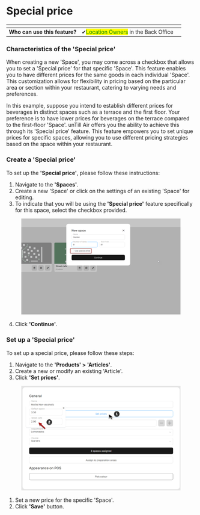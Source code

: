 # Special price

<table data-card-size="large" data-view="cards"><thead><tr><th></th><th></th><th></th></tr></thead><tbody><tr><td><strong>Who can use this feature?</strong></td><td><span data-gb-custom-inline data-tag="emoji" data-code="2714">✔</span><mark style="color:green;">Location Owners</mark> in the Back Office</td><td></td></tr></tbody></table>

### Characteristics of the 'Special price'

When creating a new 'Space', you may come across a checkbox that allows you to set a 'Special price' for that specific 'Space'. This feature enables you to have different prices for the same goods in each individual 'Space'. This customization allows for flexibility in pricing based on the particular area or section within your restaurant, catering to varying needs and preferences.

In this example, suppose you intend to establish different prices for beverages in distinct spaces such as a terrace and the first floor. Your preference is to have lower prices for beverages on the terrace compared to the first-floor 'Space'. unTill Air offers you the ability to achieve this through its 'Special price' feature. This feature empowers you to set unique prices for specific spaces, allowing you to use different pricing strategies based on the space within your restaurant.

### Create a 'Special price'

To set up the **'Special price'**, please follow these instructions:

1. Navigate to the **'Spaces'**.
2. Create a new 'Space' or click on the settings of an existing 'Space' for editing.
3. To indicate that you will be using the **'Special price'** feature specifically for this space, select the checkbox provided.

<figure><img src="../../.gitbook/assets/quick-start3.png" alt=""><figcaption></figcaption></figure>

4. Click **'Continue'**.

### Set up a 'Special price'

To set up a special price, please follow these steps:

1. Navigate to the **'Products' > 'Articles'**.
2. Create a new or modify an existing 'Article'.
3. Click **'Set prices'**.

<figure><img src="../../.gitbook/assets/special-price (1).jpg" alt=""><figcaption></figcaption></figure>

1. Set a new price for the specific 'Space'.
2. Click **'Save'** button.
